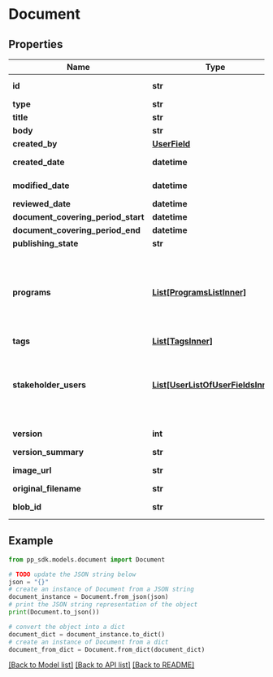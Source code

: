 # Document


## Properties

Name | Type | Description | Notes
------------ | ------------- | ------------- | -------------
**id** | **str** |  | [optional] [readonly] 
**type** | **str** |  | [optional] 
**title** | **str** |  | 
**body** | **str** |  | [optional] 
**created_by** | [**UserField**](UserField.md) |  | [optional] 
**created_date** | **datetime** |  | [optional] [readonly] 
**modified_date** | **datetime** |  | [optional] [readonly] 
**reviewed_date** | **datetime** |  | [optional] 
**document_covering_period_start** | **datetime** |  | [optional] 
**document_covering_period_end** | **datetime** |  | [optional] 
**publishing_state** | **str** |  | [optional] 
**programs** | [**List[ProgramsListInner]**](ProgramsListInner.md) | Can accept either a list of program IDs (strings) or a list of objects with id field | [optional] 
**tags** | [**List[TagsInner]**](TagsInner.md) |  | [optional] 
**stakeholder_users** | [**List[UserListOfUserFieldsInner]**](UserListOfUserFieldsInner.md) | Can accept either a list of user IDs (strings) or a list of objects with id field | [optional] 
**version** | **int** |  | [optional] [readonly] 
**version_summary** | **str** |  | [optional] 
**image_url** | **str** |  | [optional] [readonly] 
**original_filename** | **str** |  | [optional] 
**blob_id** | **str** |  | [optional] [readonly] 

## Example

```python
from pp_sdk.models.document import Document

# TODO update the JSON string below
json = "{}"
# create an instance of Document from a JSON string
document_instance = Document.from_json(json)
# print the JSON string representation of the object
print(Document.to_json())

# convert the object into a dict
document_dict = document_instance.to_dict()
# create an instance of Document from a dict
document_from_dict = Document.from_dict(document_dict)
```
[[Back to Model list]](../README.md#documentation-for-models) [[Back to API list]](../README.md#documentation-for-api-endpoints) [[Back to README]](../README.md)


